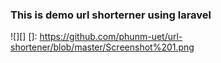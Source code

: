 ### This is demo url shorterner using laravel
![][]
[]: https://github.com/phunm-uet/url-shortener/blob/master/Screenshot%201.png
